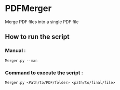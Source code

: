 # PDFMerger

Merge PDF files into a single PDF file

## How to run the script

### Manual :
```
Merger.py --man
```

### Command to execute the script :
```
Merger.py <Path/to/PDF/folder> <path/to/final/file>
```
